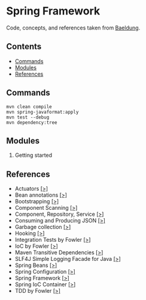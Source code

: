 # Spring Framework

Code, concepts, and references taken from [Baeldung](https://courses.baeldung.com/courses).

## Contents

* [Commands](#Commands)
* [Modules](#Modules)
* [References](#References)

## Commands

```
mvn clean compile
mvn spring-javaformat:apply    
mvn test --debug
mvn dependency:tree
```

## Modules

1. Getting started

## References

- Actuators [[>]](https://docs.spring.io/spring-boot/docs/2.5.6/reference/html/actuator.html)
- Bean annotations [[>]](https://www.baeldung.com/spring-bean-annotations)
- Bootstrapping [[>]](https://en.wikipedia.org/wiki/Bootstrapping)
- Component Scanning [[>]](https://www.baeldung.com/spring-component-scanning)
- Component, Repository, Service [[>]](https://www.baeldung.com/spring-component-repository-service)
- Consuming and Producing JSON [[>]](https://www.baeldung.com/spring-boot-json)
- Garbage collection [[>]](https://en.wikipedia.org/wiki/Garbage_collection_(computer_science))
- Hooking [[>]](https://en.wikipedia.org/wiki/Hooking)
- Integration Tests by Fowler [[>]](https://martinfowler.com/bliki/IntegrationTest.html)
- IoC by Fowler [[>]](https://martinfowler.com/articles/injection.html)
- Maven Transitive Dependencies [[>]](https://maven.apache.org/guides/introduction/introduction-to-dependency-mechanism.html#Transitive_Dependencies)
- SLF4J Simple Logging Facade for Java [[>]](http://www.slf4j.org/)
- Spring Beans [[>]](https://docs.spring.io/spring-framework/docs/current/reference/html/core.html#beans)
- Spring Configuration [[>]](https://docs.spring.io/spring-boot/docs/current/reference/html/spring-boot-features.html#boot-features-external-config)
- Spring Framework [[>]](https://spring.io/projects/spring-framework)
- Spring IoC Container [[>]](https://docs.spring.io/spring-framework/docs/current/reference/html/core.html#beans)
- TDD by Fowler [[>]](https://martinfowler.com/bliki/TestDrivenDevelopment.html)